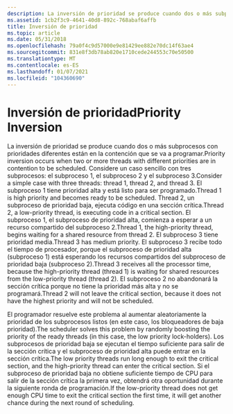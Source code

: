 ```yaml
---
description: La inversión de prioridad se produce cuando dos o más subprocesos con prioridades diferentes están en la contención que se va a programar.
ms.assetid: 1cb2f3c9-4641-40d8-892c-768abaf6affb
title: Inversión de prioridad
ms.topic: article
ms.date: 05/31/2018
ms.openlocfilehash: 79a0f4c9d57000e9e81429ee882e70dc14f63ae4
ms.sourcegitcommit: 831e8f3db78ab820e1710cede244553c70e50500
ms.translationtype: MT
ms.contentlocale: es-ES
ms.lasthandoff: 01/07/2021
ms.locfileid: "104360690"
---
```

# <a name="priority-inversion"></a><span data-ttu-id="5ec11-103">Inversión de prioridad</span><span class="sxs-lookup"><span data-stu-id="5ec11-103">Priority Inversion</span></span>

<span data-ttu-id="5ec11-104">La inversión de prioridad se produce cuando dos o más subprocesos con prioridades diferentes están en la contención que se va a programar.</span><span class="sxs-lookup"><span data-stu-id="5ec11-104">Priority inversion occurs when two or more threads with different priorities are in contention to be scheduled.</span></span> <span data-ttu-id="5ec11-105">Considere un caso sencillo con tres subprocesos: el subproceso 1, el subproceso 2 y el subproceso 3.</span><span class="sxs-lookup"><span data-stu-id="5ec11-105">Consider a simple case with three threads: thread 1, thread 2, and thread 3.</span></span> <span data-ttu-id="5ec11-106">El subproceso 1 tiene prioridad alta y está listo para ser programado.</span><span class="sxs-lookup"><span data-stu-id="5ec11-106">Thread 1 is high priority and becomes ready to be scheduled.</span></span> <span data-ttu-id="5ec11-107">Thread 2, un subproceso de prioridad baja, ejecuta código en una sección crítica.</span><span class="sxs-lookup"><span data-stu-id="5ec11-107">Thread 2, a low-priority thread, is executing code in a critical section.</span></span> <span data-ttu-id="5ec11-108">El subproceso 1, el subproceso de prioridad alta, comienza a esperar a un recurso compartido del subproceso 2.</span><span class="sxs-lookup"><span data-stu-id="5ec11-108">Thread 1, the high-priority thread, begins waiting for a shared resource from thread 2.</span></span> <span data-ttu-id="5ec11-109">El subproceso 3 tiene prioridad media.</span><span class="sxs-lookup"><span data-stu-id="5ec11-109">Thread 3 has medium priority.</span></span> <span data-ttu-id="5ec11-110">El subproceso 3 recibe todo el tiempo de procesador, porque el subproceso de prioridad alta (subproceso 1) está esperando los recursos compartidos del subproceso de prioridad baja (subproceso 2).</span><span class="sxs-lookup"><span data-stu-id="5ec11-110">Thread 3 receives all the processor time, because the high-priority thread (thread 1) is waiting for shared resources from the low-priority thread (thread 2).</span></span> <span data-ttu-id="5ec11-111">El subproceso 2 no abandonará la sección crítica porque no tiene la prioridad más alta y no se programará.</span><span class="sxs-lookup"><span data-stu-id="5ec11-111">Thread 2 will not leave the critical section, because it does not have the highest priority and will not be scheduled.</span></span>

<span data-ttu-id="5ec11-112">El programador resuelve este problema al aumentar aleatoriamente la prioridad de los subprocesos listos (en este caso, los bloqueadores de baja prioridad).</span><span class="sxs-lookup"><span data-stu-id="5ec11-112">The scheduler solves this problem by randomly boosting the priority of the ready threads (in this case, the low priority lock-holders).</span></span> <span data-ttu-id="5ec11-113">Los subprocesos de prioridad baja se ejecutan el tiempo suficiente para salir de la sección crítica y el subproceso de prioridad alta puede entrar en la sección crítica.</span><span class="sxs-lookup"><span data-stu-id="5ec11-113">The low priority threads run long enough to exit the critical section, and the high-priority thread can enter the critical section.</span></span> <span data-ttu-id="5ec11-114">Si el subproceso de prioridad baja no obtiene suficiente tiempo de CPU para salir de la sección crítica la primera vez, obtendrá otra oportunidad durante la siguiente ronda de programación.</span><span class="sxs-lookup"><span data-stu-id="5ec11-114">If the low-priority thread does not get enough CPU time to exit the critical section the first time, it will get another chance during the next round of scheduling.</span></span>

 

 




